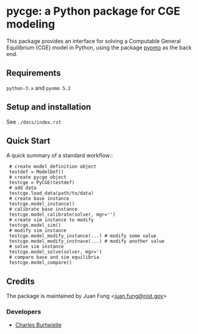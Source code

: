 # **pycge**: a Python package for CGE modeling #

This package provides an interface for solving a Computable
General Equilibrium (CGE) model in Python, using the package
[pyomo](www.pyomo.org) as the back end.

## Requirements  

`python-3.x` and `pyomo 5.2`

## Setup and installation  

See `./docs/index.rst`

## Quick Start 

A quick summary of a standard workflow::

     # create model definition object
     testdef = ModelDef()
     # create pycge object
     testcge = PyCGE(testdef)
     # add data
     testcge.load_data(path/to/data)
     # create base instance
     testcge.model_instance()
     # calibrate base instance
     testcge.model_calibrate(solver, mgr='') 
     # create sim instance to modify
     testcge.model_sim() 
     # modify sim instance
     testcge.model_modify_instance(...) # modify some value
     testcge.model_modify_instnace(...) # modify another value
     # solve sim instance
     testcge.model_solve(solver, mgr=') 
     # compare base and sim equilibria
     testcge.model_compare()



## Credits  

The package is maintained by Juan Fung <[juan.fung@nist.gov](juan.fung@nist.gov)>

### Developers 

- [Charles Burtwistle](https://github.com/charleyburt)

